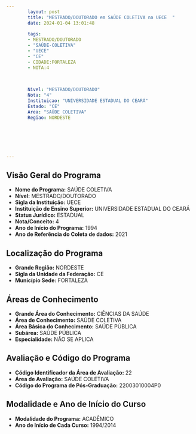 ```yaml
---
        layout: post
        title: "MESTRADO/DOUTORADO em SAÚDE COLETIVA na UECE  "
        date: 2024-01-04 13:01:48
     
        tags:
        - MESTRADO/DOUTORADO
        - "SAÚDE-COLETIVA"
        - "UECE"
        - "CE"
        - CIDADE:FORTALEZA
        - NOTA:4
        
       

        Nivel: "MESTRADO/DOUTORADO"
        Nota: "4"
        Instituicao: "UNIVERSIDADE ESTADUAL DO CEARÁ"
        Estado: "CE"
        Area: "SAÚDE COLETIVA"
        Regiao: NORDESTE
        
        
        
        
        
        
---
```

## Visão Geral do Programa
- **Nome do Programa:** SAÚDE COLETIVA
- **Nível:** MESTRADO/DOUTORADO
- **Sigla da Instituição:** UECE
- **Instituição de Ensino Superior:** UNIVERSIDADE ESTADUAL DO CEARÁ
- **Status Jurídico:** ESTADUAL
- **Nota/Conceito:** 4
- **Ano de Início do Programa:** 1994
- **Ano de Referência do Coleta de dados:** 2021

## Localização do Programa
- **Grande Região:** NORDESTE
- **Sigla da Unidade da Federação:** CE
- **Município Sede:** FORTALEZA

## Áreas de Conhecimento
- **Grande Área do Conhecimento:** CIÊNCIAS DA SAÚDE
- **Área de Conhecimento:** SAÚDE COLETIVA
- **Área Básica do Conhecimento:** SAÚDE PÚBLICA
- **Subárea:** SAÚDE PÚBLICA
- **Especialidade:** NÃO SE APLICA

## Avaliação e Código do Programa
- **Código Identificador da Área de Avaliação:** 22
- **Área de Avaliação:** SAÚDE COLETIVA
- **Código do Programa de Pós-Graduação:** 22003010004P0


## Modalidade e Ano de Início do Curso
- **Modalidade do Programa:** ACADÊMICO
- **Ano de Início de Cada Curso:** 1994/2014
